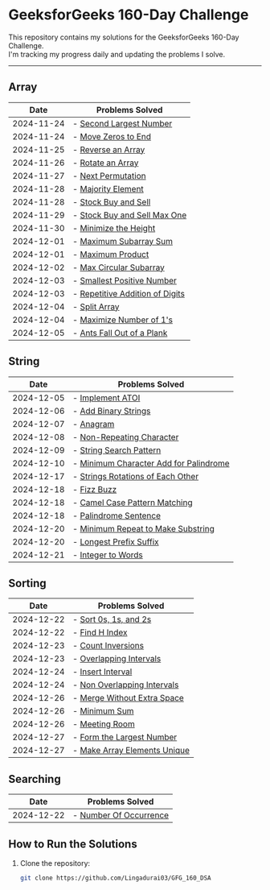 # GeeksforGeeks 160-Day Challenge

This repository contains my solutions for the GeeksforGeeks 160-Day Challenge.  
I'm tracking my progress daily and updating the problems I solve.

---

## **Array**

| Date       | Problems Solved                                                                           |
| ---------- | ----------------------------------------------------------------------------------------- |
| 2024-11-24 | - [Second Largest Number](./Arrays/SecondLargestNumber.java)                              |
| 2024-11-24 | - [Move Zeros to End](./Arrays/MoveZerosToEnd.java)                                       |
| 2024-11-25 | - [Reverse an Array](./Arrays/ReverseAnArray.java)                                        |
| 2024-11-26 | - [Rotate an Array](./Arrays/RotateAnArray.java)                                          |
| 2024-11-27 | - [Next Permutation](./Arrays/NextPermutation.java)                                       |
| 2024-11-28 | - [Majority Element](./Arrays/MajorityElement.java)                                       |
| 2024-11-28 | - [Stock Buy and Sell](./Arrays/StockBuyandSell.java)                                     |
| 2024-11-29 | - [Stock Buy and Sell Max One](./Arrays/StocksBuyAndSellMaxOne.java)                      |
| 2024-11-30 | - [Minimize the Height](./Arrays/MinimizeTheHeight.java)                                  |
| 2024-12-01 | - [Maximum Subarray Sum](./Arrays/MaximumSubarraySum.java)                                |
| 2024-12-01 | - [Maximum Product](./Arrays/MaximumProduct.java)                                         |
| 2024-12-02 | - [Max Circular Subarray](./Arrays/MaxCircularSubArray.java)                              |
| 2024-12-03 | - [Smallest Positive Number](./Arrays/SmallestPositiveNumber.java)                        |
| 2024-12-03 | - [Repetitive Addition of Digits](./Arrays/BonusProblems/RepetitiveAdditionOfDigits.java) |
| 2024-12-04 | - [Split Array](./Arrays/BonusProblems/SplitArray.java)                                   |
| 2024-12-04 | - [Maximize Number of 1's](./Arrays/BonusProblems/MaximizeNumberOf1s.java)                |
| 2024-12-05 | - [Ants Fall Out of a Plank](./Arrays/BonusProblems/AntsFallOutOfAPlank.java)             |

## **String**

| Date       | Problems Solved                                                                                 |
| ---------- | ----------------------------------------------------------------------------------------------- |
| 2024-12-05 | - [Implement ATOI](./Strings/ImplementAtoi.java)                                                |
| 2024-12-06 | - [Add Binary Strings](./Strings/AddBinaryStrings.java)                                         |
| 2024-12-07 | - [Anagram](./Strings/Anagram.java)                                                             |
| 2024-12-08 | - [Non-Repeating Character](./Strings/NonRepeatingChar.java)                                    |
| 2024-12-09 | - [String Search Pattern](./Strings/StringSearchPattern.java)                                   |
| 2024-12-10 | - [Minimum Character Add for Palindrome](./Strings/MinimumCharacterAddForPalindrome.java)       |
| 2024-12-17 | - [Strings Rotations of Each Other](./Strings/StringsRotationsofEachOther.java)                 |
| 2024-12-18 | - [Fizz Buzz](./Strings/BonusProblems/FizzBuzz.java)                                            |
| 2024-12-18 | - [Camel Case Pattern Matching](./Strings/BonusProblems/CamelCasePatternMatching.java)          |
| 2024-12-18 | - [Palindrome Sentence](./Strings/BonusProblems/PalindromeSentence.java)                        |
| 2024-12-20 | - [Minimum Repeat to Make Substring](./Strings/BonusProblems/MinimumRepeatToMakeSubstring.java) |
| 2024-12-20 | - [Longest Prefix Suffix](./Strings/BonusProblems/LongestPrefixSuffix.java)                     |
| 2024-12-21 | - [Integer to Words](./Strings/BonusProblems/IntegerToWords.java)                               |

## **Sorting**

| Date       | Problems Solved                                                                      |
| ---------- | ------------------------------------------------------------------------------------ |
| 2024-12-22 | - [Sort 0s, 1s, and 2s](./Sorting/Sort0s1sand2s.java)                                |
| 2024-12-22 | - [Find H Index](./Sorting/FindHIndex.java)                                          |
| 2024-12-23 | - [Count Inversions](./Sorting/CountInversions.java)                                 |
| 2024-12-23 | - [Overlapping Intervals](./Sorting/OverlappingIntervals.java)                       |
| 2024-12-24 | - [Insert Interval](./Sorting/InsertInterval.java)                                   |
| 2024-12-24 | - [Non Overlapping Intervals](./Sorting/NonOverlappingIntervals.java)                |
| 2024-12-26 | - [Merge Without Extra Space](./Sorting/MergeWithoutExtraSpace.java)                 |
| 2024-12-26 | - [Minimum Sum](./Sorting/BonusProblems/MinimumSum.java)                             |
| 2024-12-26 | - [Meeting Room](./Sorting/BonusProblems/MeetingRooms.java)                          |
| 2024-12-27 | - [Form the Largest Number](./Sorting/BonusProblems/FormtheLargestNumber.java)       |
| 2024-12-27 | - [Make Array Elements Unique](./Sorting/BonusProblems/MakeArrayElementsUnique.java) |

## **Searching**

| Date       | Problems Solved                                               |
| ---------- | ------------------------------------------------------------- |
| 2024-12-22 | - [Number Of Occurrence](./Searching/NumberOfOccurrence.java) |

## **How to Run the Solutions**

1. Clone the repository:
   ```bash
   git clone https://github.com/Lingadurai03/GFG_160_DSA
   ```
